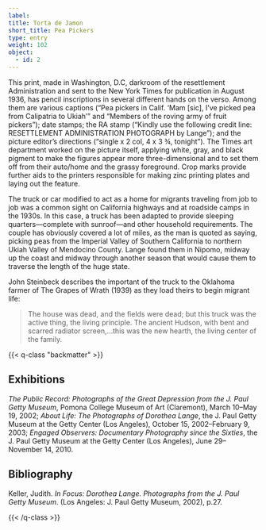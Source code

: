 ```yaml
---
label: 
title: Torta de Jamon
short_title: Pea Pickers
type: entry
weight: 102
object:
  - id: 2
---
```


This print, made in Washington, D.C, darkroom of the resettlement Administration and sent to the New York Times for publication in August 1936, has pencil inscriptions in several different hands on the verso. Among them are various captions (“Pea pickers in Calif. ‘Mam [sic], I’ve picked pea from Calipatria to Ukiah’” and “Members of the roving army of fruit pickers”); date stamps; the RA stamp (“Kindly use the following credit line: RESETTLEMENT ADMINISTRATION PHOTOGRAPH by Lange”); and the picture editor’s directions (“single x 2 col, 4 x 3 ¾, tonight”). The Times art department worked on the picture itself, applying white, gray, and black pigment to make the figures appear more three-dimensional and to set them off from their auto/home and the grassy foreground. Crop marks provide further aids to the printers responsible for making zinc printing plates and laying out the feature.

The truck or car modified to act as a home for migrants traveling from job to job was a common sight on California highways and at roadside camps in the 1930s. In this case, a truck has been adapted to provide sleeping quarters—complete with sunroof—and other household requirements. The couple has obviously covered a lot of miles, as the man is quoted as saying, picking peas from the Imperial Valley of Southern California to northern Ukiah Valley of Mendocino County. Lange found them in Nipomo, midway up the coast and midway through another season that would cause them to traverse the length of the huge state.

John Steinbeck describes the important of the truck to the Oklahoma farmer of The Grapes of Wrath (1939) as they load theirs to begin migrant life:

> The house was dead, and the fields were dead; but this truck was the active thing, the living principle. The ancient Hudson, with bent and scarred radiator screen,…this was the new hearth, the living center of the family.

{{< q-class "backmatter" >}}

## Exhibitions

*The Public Record: Photographs of the Great Depression from the J. Paul Getty Museum*, Pomona College Museum of Art (Claremont), March 10–May 19, 2002; *About Life: The Photographs of Dorothea Lange*, the J. Paul Getty Museum at the Getty Center (Los Angeles), October 15, 2002–February 9, 2003; *Engaged Observers: Documentary Photography since the Sixties*, the J. Paul Getty Museum at the Getty Center (Los Angeles), June 29–November 14, 2010.

## Bibliography

Keller, Judith. *In Focus: Dorothea Lange. Photographs from the J. Paul Getty Museum*. (Los Angeles: J. Paul Getty Museum, 2002), p.27.

{{< /q-class >}}

